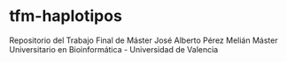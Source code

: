 # tfm-haplotipos
Repositorio del Trabajo Final de Máster
José Alberto Pérez Melián
Máster Universitario en Bioinformática - Universidad de Valencia
